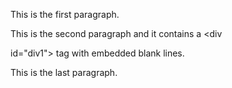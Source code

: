 This is the first paragraph.

This is the second paragraph
and it contains a <div

id="div1"> tag with
embedded</div> blank lines.

This is the last paragraph.
